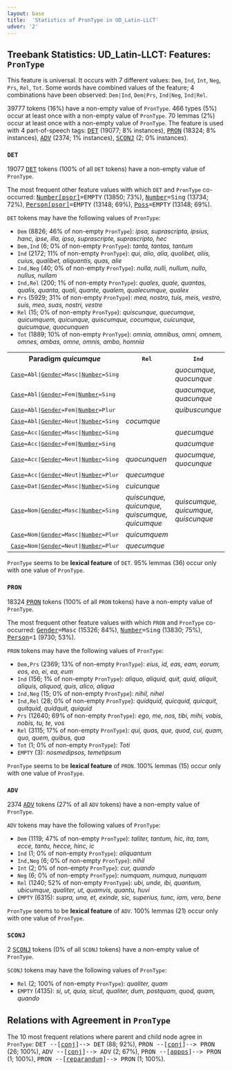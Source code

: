 ```yaml
---
layout: base
title:  'Statistics of PronType in UD_Latin-LLCT'
udver: '2'
---
```


## Treebank Statistics: UD_Latin-LLCT: Features: `PronType`

This feature is universal.
It occurs with 7 different values: `Dem`, `Ind`, `Int`, `Neg`, `Prs`, `Rel`, `Tot`.
Some words have combined values of the feature; 4 combinations have been observed: `Dem|Ind`, `Dem|Prs`, `Ind|Neg`, `Ind|Rel`.

39777 tokens (16%) have a non-empty value of `PronType`.
466 types (5%) occur at least once with a non-empty value of `PronType`.
70 lemmas (2%) occur at least once with a non-empty value of `PronType`.
The feature is used with 4 part-of-speech tags: <tt><a href="la_llct-pos-DET.html">DET</a></tt> (19077; 8% instances), <tt><a href="la_llct-pos-PRON.html">PRON</a></tt> (18324; 8% instances), <tt><a href="la_llct-pos-ADV.html">ADV</a></tt> (2374; 1% instances), <tt><a href="la_llct-pos-SCONJ.html">SCONJ</a></tt> (2; 0% instances).

### `DET`

19077 <tt><a href="la_llct-pos-DET.html">DET</a></tt> tokens (100% of all `DET` tokens) have a non-empty value of `PronType`.

The most frequent other feature values with which `DET` and `PronType` co-occurred: <tt><a href="la_llct-feat-Number-psor.html">Number[psor]</a></tt><tt>=EMPTY</tt> (13850; 73%), <tt><a href="la_llct-feat-Number.html">Number</a></tt><tt>=Sing</tt> (13734; 72%), <tt><a href="la_llct-feat-Person-psor.html">Person[psor]</a></tt><tt>=EMPTY</tt> (13148; 69%), <tt><a href="la_llct-feat-Poss.html">Poss</a></tt><tt>=EMPTY</tt> (13148; 69%).

`DET` tokens may have the following values of `PronType`:

* `Dem` (8826; 46% of non-empty `PronType`): <em>ipsa, suprascripta, ipsius, hanc, ipse, illa, ipso, suprascripte, suprascripto, hec</em>
* `Dem,Ind` (6; 0% of non-empty `PronType`): <em>tanta, tantas, tantum</em>
* `Ind` (2172; 11% of non-empty `PronType`): <em>qui, alio, alia, quolibet, aliis, cuius, qualibet, aliquantis, quas, alie</em>
* `Ind,Neg` (40; 0% of non-empty `PronType`): <em>nulla, nulli, nullum, nullo, nullus, nullam</em>
* `Ind,Rel` (200; 1% of non-empty `PronType`): <em>quales, quale, quantas, qualis, quanta, quali, quante, qualem, qualecumque, qualex</em>
* `Prs` (5929; 31% of non-empty `PronType`): <em>mea, nostro, tuis, meis, vestro, suis, meo, suas, nostri, vestre</em>
* `Rel` (15; 0% of non-empty `PronType`): <em>quiscunque, quecumque, quicumquem, quicunque, quiscumque, cocumque, cuicunque, quicumque, quocunquen</em>
* `Tot` (1889; 10% of non-empty `PronType`): <em>omnia, omnibus, omni, omnem, omnes, ambas, omne, omnis, ambo, homnia</em>

<table>
  <tr><th>Paradigm <i>quicumque</i></th><th><tt>Rel</tt></th><th><tt>Ind</tt></th></tr>
  <tr><td><tt><tt><a href="la_llct-feat-Case.html">Case</a></tt><tt>=Abl</tt>|<tt><a href="la_llct-feat-Gender.html">Gender</a></tt><tt>=Masc</tt>|<tt><a href="la_llct-feat-Number.html">Number</a></tt><tt>=Sing</tt></tt></td><td></td><td><em>quocumque, quocunque</em></td></tr>
  <tr><td><tt><tt><a href="la_llct-feat-Case.html">Case</a></tt><tt>=Abl</tt>|<tt><a href="la_llct-feat-Gender.html">Gender</a></tt><tt>=Fem</tt>|<tt><a href="la_llct-feat-Number.html">Number</a></tt><tt>=Sing</tt></tt></td><td></td><td><em>quacumque, quacunque</em></td></tr>
  <tr><td><tt><tt><a href="la_llct-feat-Case.html">Case</a></tt><tt>=Abl</tt>|<tt><a href="la_llct-feat-Gender.html">Gender</a></tt><tt>=Fem</tt>|<tt><a href="la_llct-feat-Number.html">Number</a></tt><tt>=Plur</tt></tt></td><td></td><td><em>quibuscunque</em></td></tr>
  <tr><td><tt><tt><a href="la_llct-feat-Case.html">Case</a></tt><tt>=Abl</tt>|<tt><a href="la_llct-feat-Gender.html">Gender</a></tt><tt>=Neut</tt>|<tt><a href="la_llct-feat-Number.html">Number</a></tt><tt>=Sing</tt></tt></td><td><em>cocumque</em></td><td></td></tr>
  <tr><td><tt><tt><a href="la_llct-feat-Case.html">Case</a></tt><tt>=Acc</tt>|<tt><a href="la_llct-feat-Gender.html">Gender</a></tt><tt>=Masc</tt>|<tt><a href="la_llct-feat-Number.html">Number</a></tt><tt>=Sing</tt></tt></td><td></td><td><em>quecumque</em></td></tr>
  <tr><td><tt><tt><a href="la_llct-feat-Case.html">Case</a></tt><tt>=Acc</tt>|<tt><a href="la_llct-feat-Gender.html">Gender</a></tt><tt>=Fem</tt>|<tt><a href="la_llct-feat-Number.html">Number</a></tt><tt>=Sing</tt></tt></td><td></td><td><em>quacumque</em></td></tr>
  <tr><td><tt><tt><a href="la_llct-feat-Case.html">Case</a></tt><tt>=Acc</tt>|<tt><a href="la_llct-feat-Gender.html">Gender</a></tt><tt>=Neut</tt>|<tt><a href="la_llct-feat-Number.html">Number</a></tt><tt>=Sing</tt></tt></td><td><em>quocunquen</em></td><td><em>quocumque, quocunque</em></td></tr>
  <tr><td><tt><tt><a href="la_llct-feat-Case.html">Case</a></tt><tt>=Acc</tt>|<tt><a href="la_llct-feat-Gender.html">Gender</a></tt><tt>=Neut</tt>|<tt><a href="la_llct-feat-Number.html">Number</a></tt><tt>=Plur</tt></tt></td><td><em>quecumque</em></td><td></td></tr>
  <tr><td><tt><tt><a href="la_llct-feat-Case.html">Case</a></tt><tt>=Dat</tt>|<tt><a href="la_llct-feat-Gender.html">Gender</a></tt><tt>=Masc</tt>|<tt><a href="la_llct-feat-Number.html">Number</a></tt><tt>=Sing</tt></tt></td><td><em>cuicunque</em></td><td></td></tr>
  <tr><td><tt><tt><a href="la_llct-feat-Case.html">Case</a></tt><tt>=Nom</tt>|<tt><a href="la_llct-feat-Gender.html">Gender</a></tt><tt>=Masc</tt>|<tt><a href="la_llct-feat-Number.html">Number</a></tt><tt>=Sing</tt></tt></td><td><em>quiscunque, quicunque, quiscumque, quicumque</em></td><td><em>quiscumque, quicumque, quiscunque</em></td></tr>
  <tr><td><tt><tt><a href="la_llct-feat-Case.html">Case</a></tt><tt>=Nom</tt>|<tt><a href="la_llct-feat-Gender.html">Gender</a></tt><tt>=Masc</tt>|<tt><a href="la_llct-feat-Number.html">Number</a></tt><tt>=Plur</tt></tt></td><td><em>quicumquem</em></td><td></td></tr>
  <tr><td><tt><tt><a href="la_llct-feat-Case.html">Case</a></tt><tt>=Nom</tt>|<tt><a href="la_llct-feat-Gender.html">Gender</a></tt><tt>=Neut</tt>|<tt><a href="la_llct-feat-Number.html">Number</a></tt><tt>=Plur</tt></tt></td><td><em>quecumque</em></td><td></td></tr>
</table>

`PronType` seems to be **lexical feature** of `DET`. 95% lemmas (36) occur only with one value of `PronType`.

### `PRON`

18324 <tt><a href="la_llct-pos-PRON.html">PRON</a></tt> tokens (100% of all `PRON` tokens) have a non-empty value of `PronType`.

The most frequent other feature values with which `PRON` and `PronType` co-occurred: <tt><a href="la_llct-feat-Gender.html">Gender</a></tt><tt>=Masc</tt> (15326; 84%), <tt><a href="la_llct-feat-Number.html">Number</a></tt><tt>=Sing</tt> (13830; 75%), <tt><a href="la_llct-feat-Person.html">Person</a></tt><tt>=1</tt> (9730; 53%).

`PRON` tokens may have the following values of `PronType`:

* `Dem,Prs` (2369; 13% of non-empty `PronType`): <em>eius, id, eas, eam, eorum, eos, eo, ei, ea, eum</em>
* `Ind` (156; 1% of non-empty `PronType`): <em>aliquo, aliquid, quit, quid, aliquit, aliquis, aliquod, quis, alico, aliqua</em>
* `Ind,Neg` (15; 0% of non-empty `PronType`): <em>nihil, nihel</em>
* `Ind,Rel` (28; 0% of non-empty `PronType`): <em>quidquid, quicquid, quicquit, quitquid, quidquit, quiquid</em>
* `Prs` (12640; 69% of non-empty `PronType`): <em>ego, me, nos, tibi, mihi, vobis, nobis, tu, te, vos</em>
* `Rel` (3115; 17% of non-empty `PronType`): <em>qui, quas, que, quod, cui, quam, quo, quem, quibus, qua</em>
* `Tot` (1; 0% of non-empty `PronType`): <em>Toti</em>
* `EMPTY` (3): <em>nosmedipsos, temetipsum</em>

`PronType` seems to be **lexical feature** of `PRON`. 100% lemmas (15) occur only with one value of `PronType`.

### `ADV`

2374 <tt><a href="la_llct-pos-ADV.html">ADV</a></tt> tokens (27% of all `ADV` tokens) have a non-empty value of `PronType`.

`ADV` tokens may have the following values of `PronType`:

* `Dem` (1119; 47% of non-empty `PronType`): <em>taliter, tantum, hic, ita, tam, ecce, tantu, hecce, hinc, ic</em>
* `Ind` (1; 0% of non-empty `PronType`): <em>aliquantum</em>
* `Ind,Neg` (6; 0% of non-empty `PronType`): <em>nihil</em>
* `Int` (2; 0% of non-empty `PronType`): <em>cur, quando</em>
* `Neg` (6; 0% of non-empty `PronType`): <em>numquam, numqua, nunquam</em>
* `Rel` (1240; 52% of non-empty `PronType`): <em>ubi, unde, ibi, quantum, ubicumque, qualiter, ut, quamvis, quantu, huvi</em>
* `EMPTY` (6315): <em>supra, una, et, exinde, sic, superius, tunc, iam, vero, bene</em>

`PronType` seems to be **lexical feature** of `ADV`. 100% lemmas (21) occur only with one value of `PronType`.

### `SCONJ`

2 <tt><a href="la_llct-pos-SCONJ.html">SCONJ</a></tt> tokens (0% of all `SCONJ` tokens) have a non-empty value of `PronType`.

`SCONJ` tokens may have the following values of `PronType`:

* `Rel` (2; 100% of non-empty `PronType`): <em>qualiter, quam</em>
* `EMPTY` (4135): <em>si, ut, quia, sicut, qualiter, dum, postquam, quod, quam, quando</em>

## Relations with Agreement in `PronType`

The 10 most frequent relations where parent and child node agree in `PronType`:
<tt>DET --[<tt><a href="la_llct-dep-conj.html">conj</a></tt>]--> DET</tt> (88; 92%),
<tt>PRON --[<tt><a href="la_llct-dep-conj.html">conj</a></tt>]--> PRON</tt> (26; 100%),
<tt>ADV --[<tt><a href="la_llct-dep-conj.html">conj</a></tt>]--> ADV</tt> (2; 67%),
<tt>PRON --[<tt><a href="la_llct-dep-appos.html">appos</a></tt>]--> PRON</tt> (1; 100%),
<tt>PRON --[<tt><a href="la_llct-dep-reparandum.html">reparandum</a></tt>]--> PRON</tt> (1; 100%).


